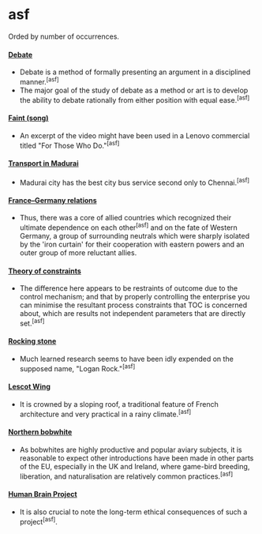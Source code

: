 #  asf
Orded by number of occurrences.

#### <a href="https://en.wikipedia.org/wiki/Debate">Debate</a>
- Debate is a method of formally presenting an argument in a disciplined manner.<sup>[asf]</sup>
- The major goal of the study of debate as a method or art is to develop the ability to debate rationally from either position with equal ease.<sup>[asf]</sup>

#### <a href="https://en.wikipedia.org/wiki/Faint_(song)">Faint (song)</a>
- An excerpt of the video might have been used in a Lenovo commercial titled "For Those Who Do."<sup>[asf]</sup>

#### <a href="https://en.wikipedia.org/wiki/Transport_in_Madurai">Transport in Madurai</a>
- Madurai city has the best city bus service second only to Chennai.<sup>[asf]</sup>

#### <a href="https://en.wikipedia.org/wiki/France%E2%80%93Germany_relations">France–Germany relations</a>
- Thus, there was a core of allied countries which recognized their ultimate dependence on each other<sup>[asf]</sup> and on the fate of Western Germany, a group of surrounding neutrals which were sharply isolated by the 'iron curtain' for their cooperation with eastern powers and an outer group of more reluctant allies.

#### <a href="https://en.wikipedia.org/wiki/Theory_of_constraints">Theory of constraints</a>
- The difference here appears to be restraints of outcome due to the control mechanism; and that by properly controlling the enterprise you can minimise the resultant process constraints that TOC is concerned about, which are results not independent parameters that are directly set.<sup>[asf]</sup>

#### <a href="https://en.wikipedia.org/wiki/Rocking_stone">Rocking stone</a>
- Much learned research seems to have been idly expended on the supposed name, "Logan Rock."<sup>[asf]</sup>

#### <a href="https://en.wikipedia.org/wiki/Lescot_Wing">Lescot Wing</a>
- It is crowned by a sloping roof, a traditional feature of French architecture and very practical in a rainy climate.<sup>[asf]</sup>

#### <a href="https://en.wikipedia.org/wiki/Northern_bobwhite">Northern bobwhite</a>
- As bobwhites are highly productive and popular aviary subjects, it is reasonable to expect other introductions have been made in other parts of the EU, especially in the UK and Ireland, where game-bird breeding, liberation, and naturalisation are relatively common practices.<sup>[asf]</sup>

#### <a href="https://en.wikipedia.org/wiki/Human_Brain_Project">Human Brain Project</a>
- It is also crucial to note the long-term ethical consequences of such a project<sup>[asf]</sup>.

